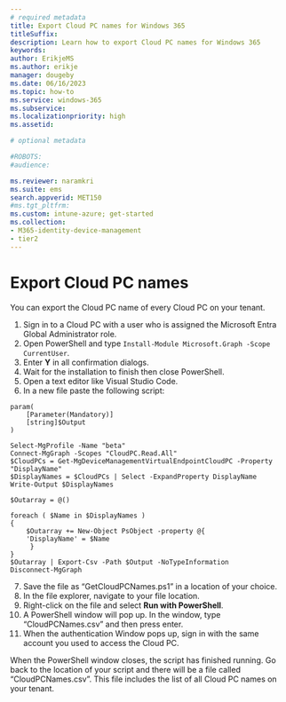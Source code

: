 ```yaml
---
# required metadata
title: Export Cloud PC names for Windows 365
titleSuffix:
description: Learn how to export Cloud PC names for Windows 365
keywords:
author: ErikjeMS  
ms.author: erikje
manager: dougeby
ms.date: 06/16/2023
ms.topic: how-to
ms.service: windows-365
ms.subservice:
ms.localizationpriority: high
ms.assetid: 

# optional metadata

#ROBOTS:
#audience:

ms.reviewer: naramkri
ms.suite: ems
search.appverid: MET150
#ms.tgt_pltfrm:
ms.custom: intune-azure; get-started
ms.collection:
- M365-identity-device-management
- tier2
---
```


# Export Cloud PC names

You can export the Cloud PC name of every Cloud PC on your tenant.  

1. Sign in to a Cloud PC with a user who is assigned the Microsoft Entra Global Administrator role.
2. Open PowerShell and type ```Install-Module Microsoft.Graph -Scope CurrentUser```.
3. Enter **Y** in all confirmation dialogs.
4. Wait for the installation to finish then close PowerShell.
5. Open a text editor like Visual Studio Code.
6. In a new file paste the following script:
```
param(
    [Parameter(Mandatory)]
    [string]$Output
)

Select-MgProfile -Name "beta"
Connect-MgGraph -Scopes "CloudPC.Read.All"
$CloudPCs = Get-MgDeviceManagementVirtualEndpointCloudPC -Property "DisplayName"
$DisplayNames = $CloudPCs | Select -ExpandProperty DisplayName
Write-Output $DisplayNames

$Outarray = @()

foreach ( $Name in $DisplayNames )
{
    $Outarray += New-Object PsObject -property @{
    'DisplayName' = $Name
     }
}
$Outarray | Export-Csv -Path $Output -NoTypeInformation
Disconnect-MgGraph
```

7. Save the file as “GetCloudPCNames.ps1” in a location of your choice.
8. In the file explorer, navigate to your file location.
9. Right-click on the file and select **Run with PowerShell**.
10. A PowerShell window will pop up. In the window, type “CloudPCNames.csv” and then press enter.
11. When the authentication Window pops up, sign in with the same account you used to access the Cloud PC.

When the PowerShell window closes, the script has finished running. Go back to the location of your script and there will be a file called “CloudPCNames.csv”. This file includes the list of all Cloud PC names on your tenant.
